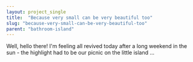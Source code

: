 ```yaml
---
layout: project_single
title:  "Because very small can be very beautiful too"
slug: "because-very-small-can-be-very-beautiful-too"
parent: "bathroom-island"
---
```

Well, hello there! I'm feeling all revived today after a long weekend in the sun - the highlight had to be our picnic on the little island ...
